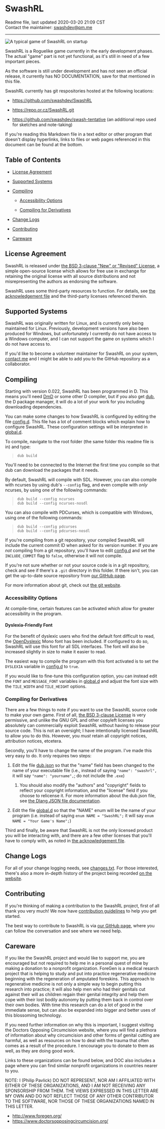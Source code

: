 SwashRL
=======

Readme file, last updated 2020-03-20 21:09 CST  
Contact the maintainer: <swashdev@pm.me>

---

![A typical game of SwashRL on startup](docs/images/screenshot.png)

SwashRL is a Roguelike game currently in the early development phases.  The
actual "game" part is not yet functional, as it's still in need of a few
important pieces.

As the software is still under development and has not seen an official
release, it currently has NO DOCUMENTATION, save for that mentioned in this
file.

SwashRL currently has git respositories hosted at the following locations:

* <https://github.com/swashdev/SwashRL>

* <https://repo.or.cz/SwashRL.git>

* <https://github.com/swashdev/swash-tentative> (an additional repo used for
  sketches and note-taking)

If you're reading this Markdown file in a text editor or other program that
doesn't display hyperlinks, links to files or web pages referenced in this
document can be found at the bottom.

## Table of Contents

* [License Agreement](#license-agreement)

* [Supported Systems](#supported-systems)

* [Compiling](#compiling)

  * [Accessibility Options](#accessibility-options)

  * [Compiling for Derivatives](#compiling-for-derivatives)

* [Change Logs](#change-logs)

* [Contributing](#contributing)

* [Careware](#careware)

## License Agreement

SwashRL is released under [the BSD 3-clause "New" or "Revised" License], a
simple open-source license which allows for free use in exchange for retaining
the original license with all source distributions and not misrepresenting the
authors as endorsing the software.

SwashRL uses some third-party resources to function.  For details, see
[the acknowledgement file] and the third-party licenses referenced therein.

## Supported Systems

SwashRL was originally written for Linux, and is currently only being
maintained for Linux.  Previously, development versions have also been
produced for Windows, but unfortunately I currently do not have access to a
Windows computer, and I can not support the game on systems which I do not
have access to.

If you'd like to become a volunteer maintainer for SwashRL on your system,
[contact me] and I might be able to add you to the GitHub repository as a
collaborator.

## Compiling

Starting with version 0.022, SwashRL has been programmed in D.  This means
you'll need [DmD] or some other D compiler, but if you also get [dub], the D
package manager, it will do a lot of your work for you including downloading
dependencies.

You can make some changes to how SwashRL is configured by editing the file
[config.d].  This file has a lot of comment blocks which explain how to
configure SwashRL.  These configuration settings will be interpreted in
[global.d].

To compile, navigate to the root folder (the same folder this readme file is
in) and type:

> `dub build`

You'll need to be connected to the Internet the first time you compile so that
dub can download the packages that it needs.

By default, SwashRL will compile with SDL.  However, you can also compile
with ncurses by using dub's `--config` flag, and even compile with _only_
ncurses, by using one of the following commands:

> `dub build --config ncurses`  
> `dub build --config ncurses-nosdl`  

You can also compile with PDCurses, which is compatible with Windows, using
one of the following commands:

> `dub build --config pdcurses`  
> `dub build --config pdcurses-nosdl`

If you're compiling from a git repository, your compiled SwashRL will include
the current commit ID when asked for its version number.  If you are _not_
compiling from a git repository, you'll have to edit [config.d] and set the
`INCLUDE_COMMIT` flag to `false`, otherwise it will not compile.

If you're not sure whether or not your source code is in a git repository,
check and see if there's a `.git` directory in this folder.  If there isn't,
you can get the up-to-date source repository from
[our GitHub page].

For more information about git, check out [the git website].

### Accessibility Options

At compile-time, certain features can be activated which allow for greater
accessibility in the program.

#### Dyslexia-Friendly Font

For the benefit of dyslexic users who find the default font difficult to
read, the [OpenDyslexic] Mono font has been included.  If configured to do
so, SwashRL will use this font for all SDL interfaces.  The font will also
be increased slightly in size to make it easier to read.

The easiest way to compile the program with this font activated is to set the
`DYSLEXIA` variable in [config.d] to `true`.

If you would like to fine-tune this configuration option, you can instead
edit the `FONT` and `MESSAGE_FONT` variables in [global.d] and adjust the
font size with the `TILE_WIDTH` and `TILE_HEIGHT` options.

### Compiling for Derivatives

There are a few things to note if you want to use the SwashRL source code to
make your own game.  First of all, [the BSD 3-clause License] is very
permissive, and unlike the GNU GPL and other copyleft licenses you absolutely
can commercially exploit SwashRL without having to release your source code.
This is not an oversight; I have intentionally licensed SwashRL to allow you
to do this.  However, you _must_ retain all copyright notices, attribution
notices, etcetera.

Secondly, you'll have to change the name of the program.  I've made this very
easy to do.  It only requires two steps:

1. Edit the file [dub.json] so that the "name" field has been changed to the
   name of your executable file (i.e., instead of saying `"name": "swashrl",`
   it will say `"name": "yourname",`; do not include the `.exe`)

   1. You should also modify the "authors" and "copyright" fields to reflect
      your copyright information, and the "license" field if you choose to
      relicense it.  For more information about the dub.json file, see
      [the Dlang JSON file documentation].

2. Edit the file [global.d] so that the "NAME" enum will be the
   name of your program (i.e. instead of saying `enum NAME = "SwashRL";` it
   will say `enum NAME = "Your Game's Name";`)

Third and finally, be aware that SwashRL is not the only licensed product you
will be interacting with, and there are a few other licenses that you'll have
to comply with, as noted in [the acknowledgement file].

## Change Logs

For all of your change logging needs, see [changes.txt].  For those
interested, there's also a more in-depth history of the project being recorded
[on the website].

## Contributing

If you're thinking of making a contribution to the SwashRL project, first of
all thank you very much!  We now have [contribution guidelines] to help you
get started.

The best way to contribute to SwashRL is via [our GitHub page], where you can
follow the conversation and see where we need help.

## Careware

If you like the SwashRL project and would like to support me, you are
encouraged but not required to help me in a personal quest of mine by making a
donation to a nonprofit organization.  ForeGen is a medical resarch project
that is helping to study and put into practice regenerative medicine beginning
with the regeneration of amputated foreskins.  This approach to regenerative
medicine is not only a simple way to begin putting this research into
practice; it will also help men who had their genitals cut against their will
as children regain their genital integrity and help them cope with their lost
bodily autonomy by putting them back in control over their own bodies.  With
time this research can do a lot of good in the immediate sense, but can also
be expanded into bigger and better uses of this blossoming technology.

If you need further information on why this is important, I suggest visiting
the Doctors Opposing Circumcision website, where you will find a plethora of
information about why circumcision and other forms of genital cutting are
harmful, as well as resources on how to deal with the trauma that often comes
as a result of the procedure.  I encourage you to donate to them as well, as
they are doing good work.

Links to these organizations can be found below, and DOC also includes a page
where you can find similar nonprofit organizations in countries nearer to you.

NOTE:  I (Philip Pavlick) DO NOT REPRESENT, NOR AM I AFFILIATED WITH EITHER OF
THESE ORGANIZATIONS, AND I AM NOT RECEIVING ANY SPONSORSHIP FROM THEM.  THE
VIEWS EXPRESSED IN THIS LETTER ARE MY OWN AND DO NOT REFLECT THOSE OF ANY
OTHER CONTRIBUTOR TO THE SOFTWARE, NOR THOSE OF THESE ORGANIZATIONS NAMED IN
THIS LETTER.

* <http://www.foregen.org/>
* <https://www.doctorsopposingcircumcision.org/>

[our GitHub page]: https://github.com/swashdev/SwashRL
[the BSD 3-clause "New" or "Revised" License]: LICENSE.txt
[the BSD 3-clause License]: LICENSE.txt
[the third-party file]: 3rdparty.txt
[the acknowledgement file]: 3rdparty.txt
[an issue]: https://github.com/swashdev/SwashRL/issues/2
[contact me]: mailto:swashdev@pm.me
[contribution guidelines]: docs/CONTRIBUTING.md
[config.d]: src/config.d
[global.d]: src/global.d
[OpenDyslexic]: https://opendyslexic.org/
[dub.json]: dub.json
[changes.txt]: docs/changes.txt
[on the website]: https://swash.link/history/
[DmD]: https://dlang.org/download.html
[dub]: https://code.dlang.org/download
[the git website]: https://git-scm.com/
[the Dlang JSON file documentation]: https://code.dlang.org/package-format?lang=json
